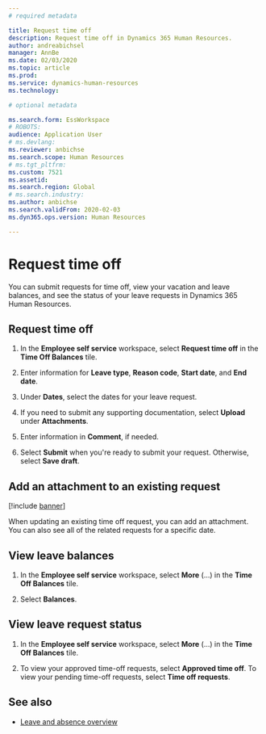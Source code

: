 ```yaml
---
# required metadata

title: Request time off
description: Request time off in Dynamics 365 Human Resources.
author: andreabichsel
manager: AnnBe
ms.date: 02/03/2020
ms.topic: article
ms.prod: 
ms.service: dynamics-human-resources
ms.technology: 

# optional metadata

ms.search.form: EssWorkspace
# ROBOTS: 
audience: Application User
# ms.devlang: 
ms.reviewer: anbichse
ms.search.scope: Human Resources
# ms.tgt_pltfrm: 
ms.custom: 7521
ms.assetid: 
ms.search.region: Global
# ms.search.industry: 
ms.author: anbichse
ms.search.validFrom: 2020-02-03
ms.dyn365.ops.version: Human Resources

---
```


# Request time off

You can submit requests for time off, view your vacation and leave balances, and see the status of your leave requests in Dynamics 365 Human Resources.

## Request time off

1. In the **Employee self service** workspace, select **Request time off** in the **Time Off Balances** tile.

2. Enter information for **Leave type**, **Reason code**, **Start date**, and **End date**.

3. Under **Dates**, select the dates for your leave request.

4. If you need to submit any supporting documentation, select **Upload** under **Attachments**.

5. Enter information in **Comment**, if needed.

6. Select **Submit** when you're ready to submit your request. Otherwise, select **Save draft**.

## Add an attachment to an existing request

[!include [banner](includes/preview-feature.md)]

When updating an existing time off request, you can add an attachment. You can also see all of the related requests for a specific date. 

## View leave balances

1. In the **Employee self service** workspace, select **More** (...) in the **Time Off Balances** tile.

2. Select **Balances**.

## View leave request status

1. In the **Employee self service** workspace, select **More** (...) in the **Time Off Balances** tile.

2. To view your approved time-off requests, select **Approved time off**. To view your pending time-off requests, select **Time off requests**.

## See also

- [Leave and absence overview](hr-leave-and-absence-overview.md)

